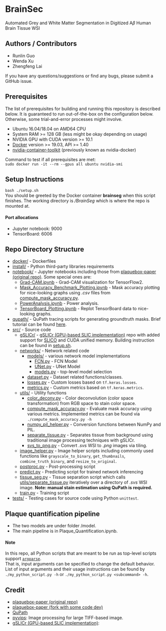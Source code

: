 # BrainSec
Automated Grey and White Matter Segmentation in Digitized A*β*
Human Brain Tissue WSI

## Authors / Contributors
* Runlin Guo
* Wenda Xu
* Zhengfeng Lai

If you have any questions/suggestions or find any bugs,
please submit a GitHub issue.

## Prerequisites
The list of prerequisites for building and running this repository is described
below. It is guaranteed to run out-of-the-box on the configuration below.
Otherwise, some trial-and-error processes might involve.
* Ubuntu 16.04/18.04 on AMD64 CPU
* System RAM >= 128 GB (less might be okay depending on usage)
* NVIDIA GPU with CUDA version >= 10.1
* [Docker](https://docs.docker.com/install/linux/docker-ce/ubuntu/)
version >= 19.03, API >= 1.40
* [nvidia-container-toolkit](https://github.com/NVIDIA/nvidia-docker#ubuntu-16041804-debian-jessiestretchbuster)
(previously known as nvidia-docker)  

Command to test if all prerequisites are met:  
`sudo docker run -it --rm --gpus all ubuntu nvidia-smi`

## Setup Instructions
`bash ./setup.sh`  
You should be greeted by the Docker container **brainseg** when this script
finishes. The working directory is */BrainSeg* which is where the repo is
mounted at.  

#### Port allocations
* Jupyter notebook: 9000
* TensorBoard: 6006

## Repo Directory Structure
* [docker/](docker) - Dockerfiles
* [install/](install) - Python third-party libraries requirements
* [notebook/](notebook) - Jupyter notebooks including those from
[plaquebox-paper (original repo)](https://github.com/keiserlab/plaquebox-paper).
Some special ones are:
    * [Grad-CAM.ipynb](notebook/Grad-CAM.ipynb) - Grad-CAM visualization for
      TensorFlow2.
    * [Mask_Accuracy_Benchmark_Plotting.ipynb](notebook/Mask_Accuracy_Benchmark_Plotting.ipynb) -
      Mask accuracy plotting for nice-looking graphs using *.csv* files from
      [compute_mask_accuracy.py](src/utils/compute_mask_accuracy.py).
    * [PowerAnalysis.ipynb](notebook/PowerAnalysis.ipynb) - Power analysis.
    * [TensorBoard_Plotting.ipynb](notebook/TensorBoard_Plotting.ipynb) -
      Replot TensorBoard data to nice-looking graphs.
* [qupath/](qupath) - QuPath tracing scripts for generating groundtruth masks.
  Brief tutorial can be found [here](https://docs.google.com/document/d/125n8o4KQlUcEIbycHDTXV-8pBcj-CLsxISnygt0SecM/edit?usp=sharing).
* [src/](src) - Source code
    * [gSLICr/](src/gSLICr) -
      [gSLICr (GPU-based SLIC implementation)](https://github.com/carlren/gSLICr)
      repo with added support for
      [SLICO](https://www.epfl.ch/labs/ivrl/research/slic-superpixels/#SLICO)
      and CUDA unified memory. Building instruction can be found in
      [setup.sh](setup.sh#L14).
    * [networks/](src/networks) - Network related code
        * [models/](src/networks/models) - various network model implementations
            * [FCN.py](src/networks/models/FCN.py) - FCN Model
            * [UNet.py](src/networks/models/UNet.py) - UNet Model
            * [models.py](src/networks/models/models.py) - top-level model selection
        * [dataset.py](src/networks/dataset.py) - Dataset related functions/classes.
        * [losses.py](src/networks/losses.py) - Custom losses based on `tf.keras.losses`.
        * [metrics.py](src/networks/metrics.py) - Custom metrics based on `tf.keras.metrics`.
    * [utils/](src/utils) - Utility functions
        * [color_deconv.py](src/utils/color_deconv.py) - Color deconvolution
          (color space transformation) from RGB space to stain color space.
        * [compute_mask_accuracy.py](src/utils/compute_mask_accuracy.py) -
          Evaluate mask accuracy using various metrics. Implemented metrics can
          be found via `./compute_mask_accuracy.py -h`
        * [numpy_pil_helper.py](src/utils/numpy_pil_helper.py) -
          Conversion functions between NumPy and PIL.
        * [separate_tissue.py](src/utils/separate_tissue.py) -
          Separates tissue from background using traditional image processing
          techniques with gSLICr.
        * [svs_to_png.py](src/utils/svs_to_png.py) -
          Convert *.svs* WSI to *.png* images via tiling.
    * [image_helper.py](src/image_helper.py) - Image helper scripts including
      commonly used functions like `grayscale_to_binary`, `get_thumbnails`,
      `combine_truth_binary`, and `resize_to_original`.
    * [postproc.py](src/postproc.py) - Post-processing script
    * [predict.py](src/predict.py) - Predicting script for trained network inferencing
    * [tissue_seg.py](src/tissue_seg.py) - Tissue separation script which calls
      [utils/separate_tissue.py](src/utils/separate_tissue.py)
      iteratively over a directory of *.svs* WSI image.
      **Note: manual stain estimation using QuPath is required.**
    * [train.py](src/train.py) - Training script
* [tests/](tests) - Testing cases for source code using Python `unittest`.

## Plaque quantification pipeline
* The two models are under folder /model. 
* The main pipeline is in Plaque_Quantification.ipynb. 

#### Note
In this repo, all Python scripts that are meant to be run as top-level scripts
support [`argparse`](https://docs.python.org/3/library/argparse.html).  
That is, input arguments can be specified to change the default behavior.
List of input arguments and their usage instructions can be found by
`./my_python_script.py -h` or `./my_python_script.py <subcommand> -h`.

## Credit
* [plaquebox-paper (original repo)](https://github.com/keiserlab/plaquebox-paper)
* [plaquebox-paper (fork with some code dev)](https://github.com/KolinGuo/plaquebox-paper)
* [QuPath](https://qupath.github.io/)
* [pyvips](https://libvips.github.io/pyvips/): Image processing for large
TIFF-based image.
* [gSLICr (GPU-based SLIC implementation)](https://github.com/carlren/gSLICr):
